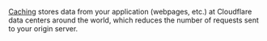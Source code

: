 [Caching](https://developers.cloudflare.com/cache/) stores data from your application (webpages, etc.) at Cloudflare data centers around the world, which reduces the number of requests sent to your origin server.